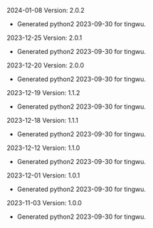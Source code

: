 2024-01-08 Version: 2.0.2
- Generated python2 2023-09-30 for tingwu.

2023-12-25 Version: 2.0.1
- Generated python2 2023-09-30 for tingwu.

2023-12-20 Version: 2.0.0
- Generated python2 2023-09-30 for tingwu.

2023-12-19 Version: 1.1.2
- Generated python2 2023-09-30 for tingwu.

2023-12-18 Version: 1.1.1
- Generated python2 2023-09-30 for tingwu.

2023-12-12 Version: 1.1.0
- Generated python2 2023-09-30 for tingwu.

2023-12-01 Version: 1.0.1
- Generated python2 2023-09-30 for tingwu.

2023-11-03 Version: 1.0.0
- Generated python2 2023-09-30 for tingwu.

